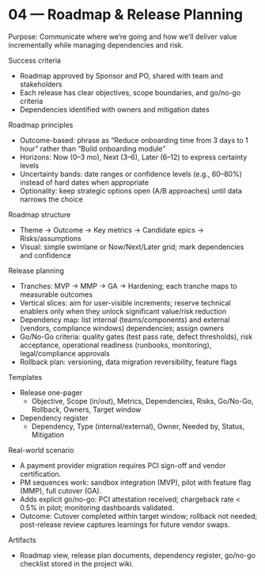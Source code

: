 # 04 — Roadmap & Release Planning

Purpose: Communicate where we’re going and how we’ll deliver value incrementally while managing dependencies and risk.

Success criteria
- Roadmap approved by Sponsor and PO, shared with team and stakeholders
- Each release has clear objectives, scope boundaries, and go/no-go criteria
- Dependencies identified with owners and mitigation dates

Roadmap principles
- Outcome-based: phrase as “Reduce onboarding time from 3 days to 1 hour” rather than “Build onboarding module”
- Horizons: Now (0–3 mo), Next (3–6), Later (6–12) to express certainty levels
- Uncertainty bands: date ranges or confidence levels (e.g., 60–80%) instead of hard dates when appropriate
- Optionality: keep strategic options open (A/B approaches) until data narrows the choice

Roadmap structure
- Theme -> Outcome -> Key metrics -> Candidate epics -> Risks/assumptions
- Visual: simple swimlane or Now/Next/Later grid; mark dependencies and confidence

Release planning
- Tranches: MVP → MMP → GA → Hardening; each tranche maps to measurable outcomes
- Vertical slices: aim for user-visible increments; reserve technical enablers only when they unlock significant value/risk reduction
- Dependency map: list internal (teams/components) and external (vendors, compliance windows) dependencies; assign owners
- Go/No-Go criteria: quality gates (test pass rate, defect thresholds), risk acceptance, operational readiness (runbooks, monitoring), legal/compliance approvals
- Rollback plan: versioning, data migration reversibility, feature flags

Templates
- Release one-pager
	- Objective, Scope (in/out), Metrics, Dependencies, Risks, Go/No-Go, Rollback, Owners, Target window
- Dependency register
	- Dependency, Type (internal/external), Owner, Needed by, Status, Mitigation

Real-world scenario
- A payment provider migration requires PCI sign-off and vendor certification.
- PM sequences work: sandbox integration (MVP), pilot with feature flag (MMP), full cutover (GA).
- Adds explicit go/no-go: PCI attestation received; chargeback rate < 0.5% in pilot; monitoring dashboards validated.
- Outcome: Cutover completed within target window; rollback not needed; post-release review captures learnings for future vendor swaps.

Artifacts
- Roadmap view, release plan documents, dependency register, go/no-go checklist stored in the project wiki.
